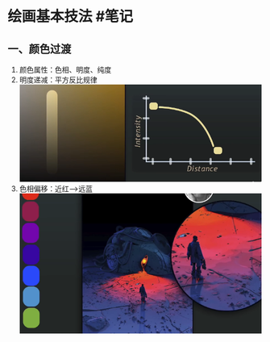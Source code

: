 # 绘画基本技法 #笔记

## 一、颜色过渡
1. 颜色属性：色相、明度、纯度
2. 明度递减：平方反比规律
   ![20220809104758](https://raw.githubusercontent.com/dsw676676/picture/main/image/20220809104758.png)
3. 色相偏移：近红-->远蓝
   ![20220809104837](https://raw.githubusercontent.com/dsw676676/picture/main/image/20220809104837.png)